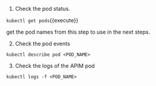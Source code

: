 1) Check the pod status.

`kubectl get pods`{{execute}}

get the pod names from this step to use in the next steps.

2) Check the pod events

`kubectl describe pod <POD_NAME>`

3) Check the logs of the APIM pod

`kubectl logs -f <POD_NAME>`
